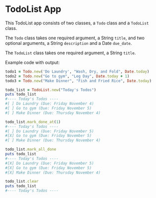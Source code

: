# TodoList App

This TodoList app consists of two classes, a `Todo` class and a `TodoList` class.

 The `Todo` class takes one required argument, a String `title`, and two optional arguments, a String `description` and a Date `due_date`.

The `TodoList` class takes one required argument, a String `title`.

Example code with output:

```ruby
todo1 = Todo.new('Do Laundry', "Wash, Dry, and Fold", Date.today)
todo2 = Todo.new("Go to gym", "Leg Day", Date.today + 1)
todo3 = Todo.new("Make Dinner", "Fish and Fried Rice", Date.today)

todo_list = TodoList.new("Today's Todos")
puts todo_list
#---- Today's Todos ----
#[ ] Do Laundry (Due: Friday November 4)
#[ ] Go to gym (Due: Friday November 5)
#[ ] Make Dinner (Due: Thursday November 4)

todo_list.mark_done_at(1)
#---- Today's Todos ----
#[ ] Do Laundry (Due: Friday November 5)
#[X] Go to gym (Due: Friday November 5)
#[ ] Make Dinner (Due: Thursday November 4)

todo_list.mark_all_done
puts todo_list
#---- Today's Todos ----
#[X] Do Laundry (Due: Friday November 5)
#[X] Go to gym (Due: Friday November 5)
#[X] Make Dinner (Due: Thursday November 4)

todo_list.clear
puts todo_list
#---- Today's Todos ----
```
